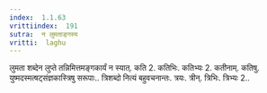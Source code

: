 ```yaml
---
index:  1.1.63
vrittiindex:  191
sutra:  न लुमताङ्गस्य
vritti:  laghu 
---
```


लुमता शब्देन लुप्ते तन्निमित्तमङ्गकार्यं न स्यात्. कति 2. कतिभिः. कतिभ्यः 2. कतीनाम्. कतिषु. युष्मदस्मत्षट्संज्ञकास्त्रिषु सरूपाः.. त्रिशब्दो नित्यं बहुवचनान्तः. त्रयः. त्रीन्. त्रिभिः. त्रिभ्यः 2..

